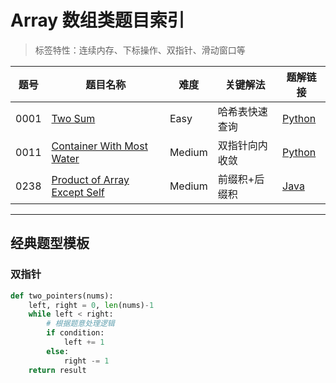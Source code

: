 # Array 数组类题目索引

> 标签特性：连续内存、下标操作、双指针、滑动窗口等

| 题号 | 题目名称 | 难度 | 关键解法 | 题解链接 |
|-----|-----|-----|-----|-----|
| 0001 | [Two Sum](https://leetcode.com/problems/two-sum/) | Easy | 哈希表快速查询 | [Python](../problems/0001-Two-Sum/solution.py) |
| 0011 | [Container With Most Water](https://leetcode.com/problems/container-with-most-water/) | Medium | 双指针向内收敛 | [Python](../problems/0011-Container-With-Most-Water/solution.py) |
| 0238 | [Product of Array Except Self](https://leetcode.com/problems/product-of-array-except-self/) | Medium | 前缀积+后缀积 | [Java](../problems/0238-Product-of-Array-Except-Self/solution.java) |

---

## 经典题型模板

### 双指针

```python
def two_pointers(nums):
    left, right = 0, len(nums)-1
    while left < right:
        # 根据题意处理逻辑
        if condition:
            left += 1
        else:
            right -= 1
    return result
